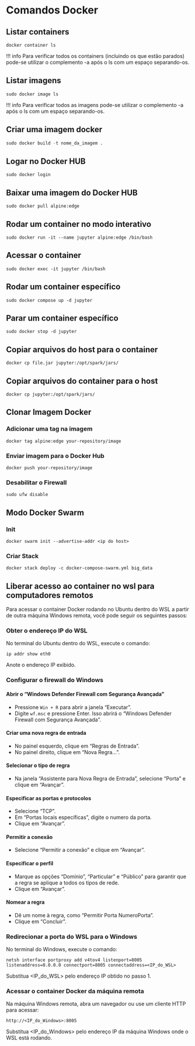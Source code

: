 # Comandos Docker

## Listar containers
```
docker container ls
```

!!! info
    Para verificar todos os containers (incluindo os que estão parados) pode-se utilizar o complemento -a após o ls com um espaço separando-os.

## Listar imagens
~~~
sudo docker image ls
~~~
!!! info
    Para verificar todos as imagens pode-se utilizar o complemento -a após o ls com um espaço separando-os.

## Criar uma imagem docker
~~~ python
sudo docker build -t nome_da_imagem .
~~~

## Logar no Docker HUB
```
sudo docker login
```

## Baixar uma imagem do Docker HUB
```
sudo docker pull alpine:edge
```

## Rodar um container no modo interativo
```
sudo docker run -it --name jupyter alpine:edge /bin/bash
```

## Acessar o container
```
sudo docker exec -it jupyter /bin/bash
```

## Rodar um container específico
```
sudo docker compose up -d jupyter
```

## Parar um container específico
```
sudo docker stop -d jupyter
```

## Copiar arquivos do host para o container
```
docker cp file.jar jupyter:/opt/spark/jars/
```

## Copiar arquivos do container para o host
```
docker cp jupyter:/opt/spark/jars/
```

## Clonar Imagem Docker

### Adicionar uma tag na imagem
```
docker tag alpine:edge your-repository/image
```

### Enviar imagem para o Docker Hub
```
docker push your-repository/image
```

### Desabilitar o Firewall
```
sudo ufw disable
```

## Modo Docker Swarm
### Init 
```
docker swarm init --advertise-addr <ip do host>
```

### Criar Stack
```
docker stack deploy -c docker-compose-swarm.yml big_data
```

## Liberar acesso ao container no wsl para computadores remotos
Para acessar o container Docker rodando no Ubuntu dentro do WSL a partir de outra máquina Windows remota, você pode seguir os seguintes passos:

### Obter o endereço IP do WSL
No terminal do Ubuntu dentro do WSL, execute o comando:
```
ip addr show eth0
```

Anote o endereço IP exibido.
### Configurar o firewall do Windows
#### Abrir o “Windows Defender Firewall com Segurança Avançada”
* Pressione `Win + R` para abrir a janela “Executar”.
* Digite `wf.msc` e pressione Enter. Isso abrirá o “Windows Defender Firewall com Segurança Avançada”.
#### Criar uma nova regra de entrada
* No painel esquerdo, clique em “Regras de Entrada”.
* No painel direito, clique em “Nova Regra…”.
#### Selecionar o tipo de regra
* Na janela “Assistente para Nova Regra de Entrada”, selecione “Porta” e clique em “Avançar”.
#### Especificar as portas e protocolos
* Selecione “TCP”.
* Em “Portas locais específicas”, digite o numero da porta.
* Clique em “Avançar”.
#### Permitir a conexão
* Selecione “Permitir a conexão” e clique em “Avançar”.
#### Especificar o perfil
* Marque as opções “Domínio”, “Particular” e “Público” para garantir que a regra se aplique a todos os tipos de rede.
* Clique em “Avançar”.
#### Nomear a regra
* Dê um nome à regra, como “Permitir Porta NumeroPorta”.
* Clique em “Concluir”.
### Redirecionar a porta do WSL para o Windows
No terminal do Windows, execute o comando:
```
netsh interface portproxy add v4tov4 listenport=8005 listenaddress=0.0.0.0 connectport=8005 connectaddress=<IP_do_WSL>
```

Substitua <IP_do_WSL> pelo endereço IP obtido no passo 1.
### Acessar o container Docker da máquina remota
Na máquina Windows remota, abra um navegador ou use um cliente HTTP para acessar:
```
http://<IP_do_Windows>:8005
```

Substitua <IP_do_Windows> pelo endereço IP da máquina Windows onde o WSL está rodando.